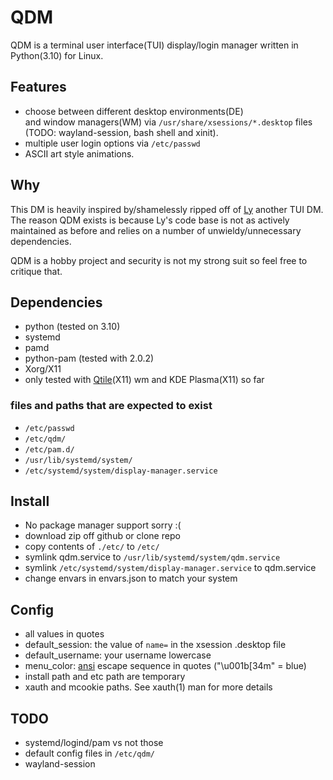 # QDM
QDM is a terminal user interface(TUI) display/login manager written in Python(3.10) for Linux.

## Features
- choose between different desktop environments(DE)<br>
    and window managers(WM) via `/usr/share/xsessions/*.desktop` files<br>
    (TODO: wayland-session, bash shell and xinit).
- multiple user login options via `/etc/passwd`
- ASCII art style animations.

## Why
This DM is heavily inspired by/shamelessly ripped off of [Ly](https://github.com/fairyglade/ly) another TUI DM.
<br>The reason QDM exists is because Ly's code base is not as actively maintained as before 
and relies on a number of unwieldy/unnecessary dependencies.

QDM is a hobby project and security is not my strong suit so feel free to critique that.

## Dependencies
- python (tested on 3.10)
- systemd
- pamd
- python-pam (tested with 2.0.2)
- Xorg/X11
- only tested with [Qtile](https://github.com/qtile/qtile)(X11) wm and KDE Plasma(X11) so far

### files and paths that are expected to exist
- `/etc/passwd`
- `/etc/qdm/`
- `/etc/pam.d/`
- `/usr/lib/systemd/system/`
- `/etc/systemd/system/display-manager.service`

## Install
- No package manager support sorry :(
- download zip off github or clone repo
- copy contents of `./etc/` to `/etc/`
- symlink qdm.service to `/usr/lib/systemd/system/qdm.service`
- symlink `/etc/systemd/system/display-manager.service` to qdm.service
- change envars  in envars.json to match your system

## Config
- all values in quotes
- default_session: the value of `name=` in the xsession .desktop file
- default_username: your username lowercase
- menu_color: [ansi](https://gist.github.com/fnky/458719343aabd01cfb17a3a4f7296797) escape sequence in quotes ("\u001b[34m" = blue)
- install path and etc path are temporary
- xauth and mcookie paths. See xauth(1) man for more details

## TODO
- systemd/logind/pam vs not those
- default config files in `/etc/qdm/`
- wayland-session
